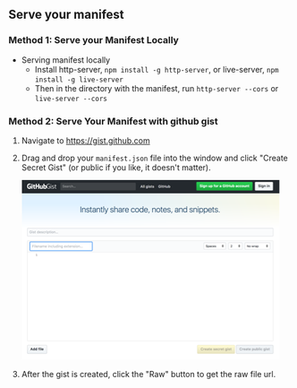 ## Serve your manifest

### Method 1: Serve your Manifest Locally

* Serving manifest locally
  * Install http-server, `npm install -g http-server`, or live-server, `npm install -g live-server`
  * Then in the directory with the manifest, run `http-server --cors` or `live-server --cors`

### Method 2: Serve Your Manifest with github gist

1. Navigate to https://gist.github.com

1. Drag and drop your `manifest.json` file into the window and click "Create Secret Gist" (or public if you like, it doesn't matter).

    ![gist](../images/gist.png)

1. After the gist is created, click the "Raw" button to get the raw file url.

